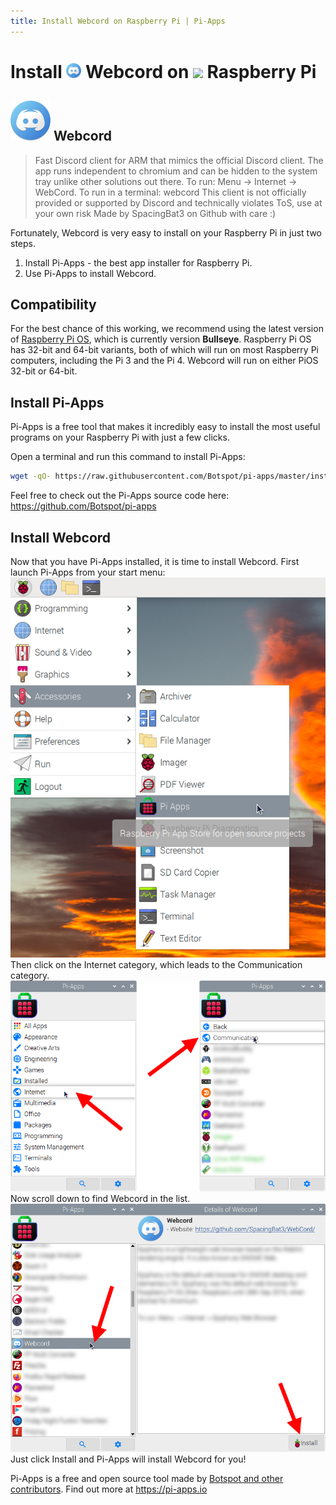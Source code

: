 ```yaml
---
title: Install Webcord on Raspberry Pi | Pi-Apps
---
```

<div class="simple-install-content content">

# Install <img src="/img/app-icons/Webcord/icon-64.png" height=24> Webcord on <img src=https://www.vectorlogo.zone/logos/raspberrypi/raspberrypi-icon.svg height=24> Raspberry Pi

## <img src="/img/app-icons/Webcord/icon-64.png"> Webcord
> Fast Discord client for ARM that mimics the official Discord client.
> The app runs independent to chromium and can be hidden to the system tray unlike other solutions out there.
> To run: Menu -> Internet -> WebCord.
> To run in a terminal: webcord
> This client is not officially provided or supported by Discord and technically violates ToS, use at your own risk
> Made by SpacingBat3 on Github with care :)

Fortunately, Webcord is very easy to install on your Raspberry Pi in just two steps.
1. Install Pi-Apps - the best app installer for Raspberry Pi.
2. Use Pi-Apps to install Webcord.
</div>
<div class="simple-install-content content">

## Compatibility
For the best chance of this working, we recommend using the latest version of [Raspberry Pi OS](https://www.raspberrypi.com/software/), which is currently version **Bullseye**.
Raspberry Pi OS has 32-bit and 64-bit variants, both of which will run on most Raspberry Pi computers, including the Pi 3 and the Pi 4.
Webcord will run on either PiOS 32-bit or 64-bit.
</div>
<div class="simple-install-content content">

## Install Pi-Apps

Pi-Apps is a free tool that makes it incredibly easy to install the most useful programs on your Raspberry Pi with just a few clicks.

Open a terminal and run this command to install Pi-Apps:
```bash
wget -qO- https://raw.githubusercontent.com/Botspot/pi-apps/master/install | bash
```
Feel free to check out the Pi-Apps source code here: https://github.com/Botspot/pi-apps
</div>
<div class="simple-install-content content">

## Install Webcord

Now that you have Pi-Apps installed, it is time to install Webcord.
First launch Pi-Apps from your start menu:
<img src="/img/start-menu.png">
Then click on the Internet category, which leads to the Communication category.
<img src="/img/category-selections/Communication.png">
Now scroll down to find Webcord in the list.
<img src="/img/app-icons/Webcord/app-selection.png">
Just click Install and Pi-Apps will install Webcord for you!
</div>
<div class="simple-install-content content">

Pi-Apps is a free and open source tool made by [Botspot and other contributors](/about/#contributors). Find out more at https://pi-apps.io
</div>
